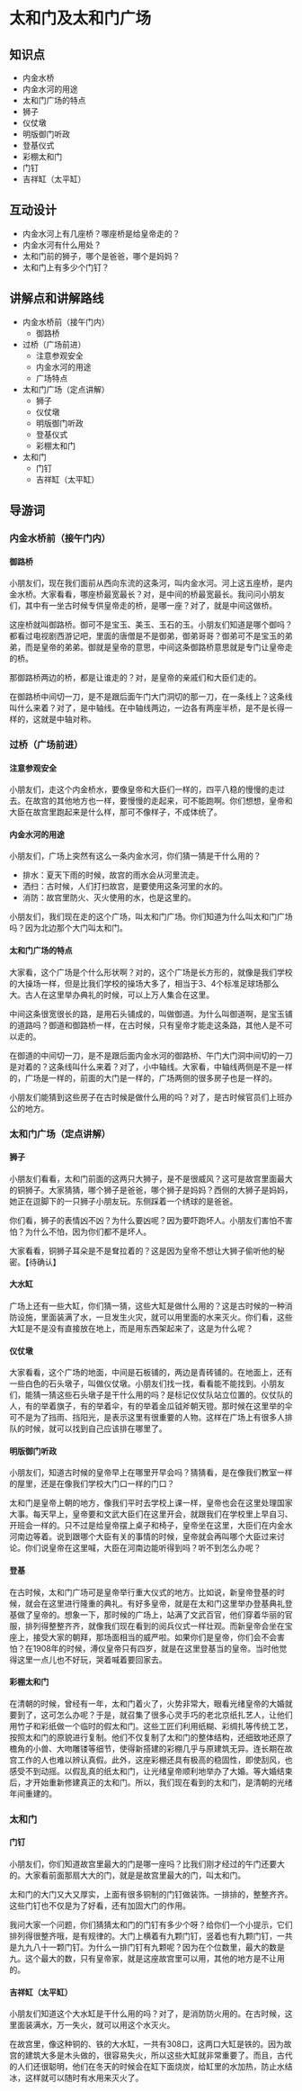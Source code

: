 # 太和门及太和门广场

## 知识点

- 内金水桥
- 内金水河的用途
- 太和门广场的特点
- 狮子
- 仪仗墩
- 明版御门听政
- 登基仪式
- 彩棚太和门
- 门钉
- 吉祥缸（太平缸）

## 互动设计

- 内金水河上有几座桥？哪座桥是给皇帝走的？
- 内金水河有什么用处？
- 太和门前的狮子，哪个是爸爸，哪个是妈妈？
- 太和门上有多少个门钉？

## 讲解点和讲解路线

- 内金水桥前（接午门内）
    - 御路桥
- 过桥（广场前进）
    - 注意参观安全
    - 内金水河的用途
    - 广场特点
- 太和门广场（定点讲解）
    - 狮子
    - 仪仗墩
    - 明版御门听政
    - 登基仪式
    - 彩棚太和门
- 太和门
    - 门钉
    - 吉祥缸（太平缸）

## 导游词

### 内金水桥前（接午门内）

#### 御路桥

小朋友们，现在我们面前从西向东流的这条河，叫内金水河。河上这五座桥，是内金水桥。大家看看，哪座桥最宽最长？对，是中间的桥最宽最长。我问问小朋友们，其中有一坐古时候专供皇帝走的桥，是哪一座？对了，就是中间这做桥。

这座桥就叫御路桥。御可不是宝玉、美玉、玉石的玉。小朋友们知道是哪个御吗？都看过电视剧西游记吧，里面的唐僧是不是御弟，御弟哥哥？御弟可不是宝玉的弟弟，而是皇帝的弟弟。御就是皇帝的意思，中间这条御路桥意思就是专门让皇帝走的桥。

那御路桥两边的桥，都是让谁走的？对，是皇帝的亲戚们和大臣们走的。

在御路桥中间切一刀，是不是跟后面午门大门洞切的那一刀，在一条线上？这条线叫什么来着？对了，是中轴线。在中轴线两边，一边各有两座半桥，是不是长得一样的，这就是中轴对称。

### 过桥（广场前进）

#### 注意参观安全

小朋友们，走这个内金桥水，要像皇帝和大臣们一样的，四平八稳的慢慢的走过去。在故宫的其他地方也一样，要慢慢的走起来，可不能跑啊。你们想想，皇帝和大臣在故宫里跑起来是什么样，那可不像样子，不成体统了。

#### 内金水河的用途

小朋友们，广场上突然有这么一条内金水河，你们猜一猜是干什么用的？

- 排水：夏天下雨的时候，故宫的雨水会从河里流走。
- 洒扫：古时候，人们打扫故宫，是要使用这条河里的水的。
- 消防：故宫里防火、灭火使用的水，也是这里的。

小朋友们，我们现在走的这个广场，叫太和门广场。你们知道为什么叫太和门广场吗？因为北边那个大门叫太和门。

#### 太和门广场的特点

大家看，这个广场是个什么形状啊？对的，这个广场是长方形的，就像是我们学校的大操场一样，但是比我们学校的操场大多了，相当于3、4个标准足球场那么大。古人在这里举办典礼的时候，可以上万人集合在这里。

中间这条很宽很长的路，是用石头铺成的，叫做御道。为什么叫御道啊，是宝玉铺的道路吗？御道和御路桥一样，在古时候，只有皇帝才能走这条路，其他人是不可以走的。

在御道的中间切一刀，是不是跟后面内金水河的御路桥、午门大门洞中间切的一刀是对着的？这条线叫什么来着？对了，小中轴线。大家看，中轴线两侧是不是一样的，广场是一样的，前面的大门是一样的，广场两侧的很多房子也是一样的。

小朋友们能猜到这些房子在古时候是做什么用的吗？对了，是古时候官员们上班办公的地方。

### 太和门广场（定点讲解）

#### 狮子

小朋友们看看，太和门前面的这两只大狮子，是不是很威风？这可是故宫里面最大的铜狮子。大家猜猜，哪个狮子是爸爸，哪个狮子是妈妈？西侧的大狮子是妈妈，她正在逗脚下的一只狮子小朋友玩。东侧踩着一个绣球的是爸爸。

你们看，狮子的表情凶不凶？为什么要凶呢？因为要吓跑坏人。小朋友们害怕不害怕？为什么不怕，因为你们都不是坏人。

大家看看，铜狮子耳朵是不是耷拉着的？这是因为皇帝不想让大狮子偷听他的秘密。【待确认】

#### 大水缸

广场上还有一些大缸，你们猜一猜，这些大缸是做什么用的？这是古时候的一种消防设施，里面装满了水，一旦发生火灾，就可以用里面的水来灭火。你们看，这些大缸是不是没有直接放在地上，而是用东西架起来了，这是为什么呢？

#### 仪仗墩

大家看看，这个广场的地面，中间是石板铺的，两边是青砖铺的。在地面上，还有一些白色的石头墩子，叫做仪仗墩。小朋友们找一找，看看能不能找到。小朋友们，能猜一猜这些石头墩子是干什么用的吗？是标记仪仗队站立位置的。仪仗队的人，有的举着旗子，有的举着伞，有的举着金瓜钺斧朝天镫。那时候在这里举的伞可不是为了挡雨、挡阳光，是表示这里有很重要的人物。这样在广场上有很多人排队的时候，就可以找到自己应该排在哪里了。

#### 明版御门听政

小朋友们，知道古时候的皇帝早上在哪里开早会吗？猜猜看，是在像我们教室一样的屋里，还是在像我们学校大门口一样的门口？

太和门是皇帝上朝的地方，像我们平时去学校上课一样，皇帝也会在这里处理国家大事。每天早上，皇帝要和文武大臣们在这里开会，就跟我们在学校里上早自习、开班会一样的。只不过是给皇帝摆上桌子和椅子，皇帝坐在这里，大臣们在内金水河南边等着。说到跟哪个大臣有关的事情的时候，皇帝就会再叫哪个大臣过来讨论。你们说皇帝在这里喊，大臣在河南边能听得到吗？听不到怎么办呢？

#### 登基

在古时候，太和门广场可是皇帝举行重大仪式的地方。比如说，新皇帝登基的时候，就会在这里进行隆重的典礼。有好多皇帝，就是在太和门这里举办登基典礼登基做了皇帝的。想象一下，那时候的广场上，站满了文武百官，他们穿着华丽的官服，排列得整整齐齐，就像我们现在看到的阅兵仪式一样壮观。而新皇帝会坐在宝座上，接受大家的朝拜，那场面相当的威严啦。如果你们是皇帝，你们会不会害怕？在1908年的时候，溥仪皇帝只有四岁，就是在这里登基当的皇帝。当时他觉得这里一点儿也不好玩，哭着喊着要回家去。

#### 彩棚太和门

在清朝的时候，曾经有一年，太和门着火了，火势非常大，眼看光绪皇帝的大婚就要到了，这可怎么办呢？于是，就召集了很多心灵手巧的老北京纸扎艺人，让他们用竹子和彩纸做一个临时的假太和门。这些工匠们利用纸糊、彩绸扎等传统工艺，按照太和门的原貌进行复制。他们不仅复制了太和门的整体结构，还细致地还原了檐角的小兽、大吻雕镂等细节，使得新搭建的彩棚几乎与原建筑无异。连长期在故宫工作的人也难以辨认真假。此外，这座彩棚还具有极高的稳固性，即使刮风，也感受不到动摇。以假乱真的纸太和门，让光绪皇帝顺利地举办了大婚。等大婚结束后，才开始重新修建真正的太和门。所以，我们现在看到的太和门，是清朝的光绪年间重建的。

### 太和门

#### 门钉

小朋友们，你们知道故宫里最大的门是哪一座吗？比我们刚才经过的午门还要大的。大家看前面那扇大大的门，就是是故宫里最大的门，叫太和门。

太和门的大门又大又厚实，上面有很多铜制的门钉做装饰。一排排的，整整齐齐。这些门钉也不仅是为了好看，还有加固大门的作用。

我问大家一个问题，你们猜猜太和门的门钉有多少个呀？给你们一个小提示，它们排列得很整齐哦，是有规律的。大门上横着有九颗门钉，竖着也有九颗门钉，一共是九九八十一颗门钉。为什么一排门钉有九颗呢？因为在个位数里，最大的数是九。这个最大的数，只有皇帝家，就是这座故宫里可以用，其他的地方是不让用的。

#### 吉祥缸（太平缸）

小朋友们知道这个大水缸是干什么用的吗？对了，是消防防火用的。在古时候，这里面装满水，万一失火，就可以用这个水灭火。

在故宫里，像这种铜的、铁的大水缸，一共有308口，这两口大缸是铁的。因为故宫的建筑大多是木头做的，很容易失火，所以这些大缸就非常重要了。而且，古代的人们还很聪明，他们在冬天的时候会在缸下面烧炭，给缸里的水加热，防止水结冰，这样就可以随时有水用来灭火了。
